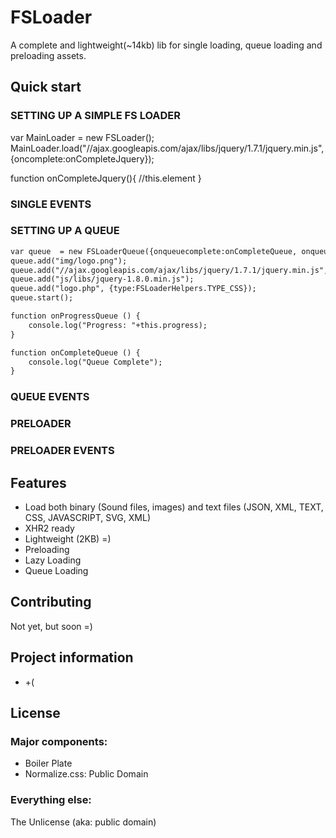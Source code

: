 # FSLoader

 A complete and lightweight(~14kb) lib for single loading, queue loading and preloading assets.

## Quick start

### SETTING UP A SIMPLE FS LOADER

var MainLoader = new FSLoader();
MainLoader.load("//ajax.googleapis.com/ajax/libs/jquery/1.7.1/jquery.min.js",{oncomplete:onCompleteJquery});

function onCompleteJquery(){
    //this.element
}

### SINGLE EVENTS

### SETTING UP A QUEUE

```html
var queue  = new FSLoaderQueue({onqueuecomplete:onCompleteQueue, onqueueprogress:onProgressQueue);
queue.add("img/logo.png");
queue.add("//ajax.googleapis.com/ajax/libs/jquery/1.7.1/jquery.min.js", {id:"jquery-external", oncomplete:onCompletejQuery});
queue.add("js/libs/jquery-1.8.0.min.js");
queue.add("logo.php", {type:FSLoaderHelpers.TYPE_CSS});
queue.start();

function onProgressQueue () {
    console.log("Progress: "+this.progress);
}

function onCompleteQueue () {
    console.log("Queue Complete");
}

```


### QUEUE EVENTS

### PRELOADER

### PRELOADER EVENTS

## Features

* Load both binary (Sound files, images) and text files (JSON, XML, TEXT, CSS, JAVASCRIPT, SVG, XML)
* XHR2 ready
* Lightweight (2KB) =)
* Preloading
* Lazy Loading
* Queue Loading

## Contributing

Not yet, but soon =)


## Project information

* +(

## License

### Major components:

* Boiler Plate
* Normalize.css: Public Domain

### Everything else:

The Unlicense (aka: public domain)
